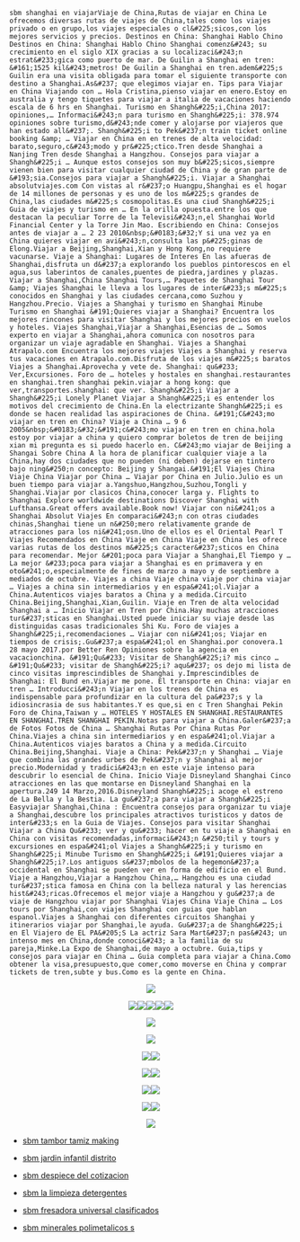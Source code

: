 
```
sbm shanghai en viajarViaje de China,Rutas de viajar en China Le ofrecemos diversas rutas de viajes de China,tales como los viajes privado o en grupo,los viajes especiales o cl&#225;sicos,con los mejores servicios y precios. Destinos en China: Shanghai Hablo Chino Destinos en China: Shanghai Hablo Chino Shanghai comenz&#243; su crecimiento en el siglo XIX gracias a su localizaci&#243;n estrat&#233;gica como puerto de mar. De Guilin a Shanghai en tren: &#161;1525 kil&#243;metros! De Guilin a Shanghai en tren.adem&#225;s Guilin era una visita obligada para tomar el siguiente transporte con destino a Shanghai.As&#237; que elegimos viajar en. Tips para Viajar en China Viajando con … Hola Cristina,pienso viajar en enero.Estoy en australia y tengo tiquetes para viajar a italia de vacaciones haciendo escala de 6 hrs en Shanghai. Turismo en Shangh&#225;i,China 2017: opiniones,… Informaci&#243;n para turismo en Shangh&#225;i: 378.974 opiniones sobre turismo,d&#243;nde comer y alojarse por viajeros que han estado all&#237;. Shangh&#225;i to Pek&#237;n train ticket online booking &amp; … Viajar en China en en trenes de alta velocidad: barato,seguro,c&#243;modo y pr&#225;ctico.Tren desde Shanghai a Nanjing Tren desde Shanghai a Hangzhou. Consejos para viajar a Shangh&#225;i … Aunque estos consejos son muy b&#225;sicos,siempre vienen bien para visitar cualquier ciudad de China y de gran parte de &#193;sia.Consejos para viajar a Shangh&#225;i. Viajar a Shanghai absolutviajes.com Con vistas al r&#237;o Huangpu,Shanghai es el hogar de 14 millones de personas y es uno de los m&#225;s grandes de China,las ciudades m&#225;s cosmopolitas.Es una ciud Shangh&#225;i Guia de viajes y turismo en … En la orilla opuesta.entre los que destacan la peculiar Torre de la Televisi&#243;n,el Shanghai World Financial Center y la Torre Jin Mao. Escribiendo en China: Consejos antes de viajar a … 2 23 2010&nbsp;&#0183;&#32;Y si una vez ya en China quieres viajar en avi&#243;n,consulta las p&#225;ginas de Elong.Viajar a Beijing,Shanghai,Xian y Hong Kong,no requiere vacunarse. Viaje a Shanghai: Lugares de Interes En las afueras de Shanghai,disfruta un d&#237;a explorando los pueblos pintorescos en el agua,sus laberintos de canales,puentes de piedra,jardines y plazas. Viajar a Shanghai,China Shanghai Tours,… Paquetes de Shanghai Tour &amp; Viajes Shanghai le lleva a los lugares de inter&#233;s m&#225;s conocidos en Shanghai y las ciudades cercana,como Suzhou y Hangzhou.Precio. Viajes a Shanghai y turismo en Shanghai Minube Turismo en Shanghai &#191;Quieres viajar a Shanghai? Encuentra los mejores rincones para visitar Shanghai y los mejores precios en vuelos y hoteles. Viajes Shanghai,Viajar a Shanghai,Esencias de … Somos experto en viajar a Shanghai,ahora comunica con nosotros para organizar un viaje agradable en Shanghai. Viajes a Shanghai Atrapalo.com Encuentra los mejores viajes Viajes a Shanghai y reserva tus vacaciones en Atrapalo.com.Disfruta de los viajes m&#225;s baratos Viajes a Shanghai.Aprovecha y vete de. Shanghai: qu&#233; Ver,Excursiones. Foro de … hoteles y hostales en shanghai.restaurantes en shanghai.tren shanghai pekin.viajar a hong kong: que ver,transportes.shanghai: que ver. Shangh&#225;i Viajar a Shangh&#225;i Lonely Planet Viajar a Shangh&#225;i es entender los motivos del crecimiento de China.En la electrizante Shangh&#225;i es donde se hacen realidad las aspiraciones de China. &#191;C&#243;mo viajar en tren en China? Viaje a China … 9 6 2005&nbsp;&#0183;&#32;&#191;c&#243;mo viajar en tren en china.hola estoy por viajar a china y quiero comprar boletos de tren de beijing xian mi pregunta es si puedo hacerlo en. C&#243;mo viajar de Beijing a Shangai Sobre China A la hora de planificar cualquier viaje a la China,hay dos ciudades que no pueden (ni deben) dejarse en tintero bajo ning&#250;n concepto: Beijing y Shangai.&#191;El Viajes China Viaje China Viajar por China … Viajar por China en Julio.Julio es un buen tiempo para viajar a.Yangshuo,Hangzhou,Suzhou,Tongli y Shanghai.Viajar por clasicos China,conocer larga y. Flights to Shanghai Explore worldwide destinations Discover Shanghai with Lufthansa.Great offers available.Book now! Viajar con ni&#241;os a Shanghai Absolut Viajes En comparaci&#243;n con otras ciudades chinas,Shanghai tiene un n&#250;mero relativamente grande de atracciones para los ni&#241;osn.Uno de ellos es el Oriental Pearl T Viajes Recomendados en China Viaje en China Viaje en China les ofrece varias rutas de los destinos m&#225;s caracter&#237;sticos en China para recomendar. Mejor &#201;poca para Viajar a Shanghai,El Tiempo y … La mejor &#233;poca para viajar a Shanghai es en primavera y en oto&#241;o,especialmente de fines de marzo a mayo y de septiembre a mediados de octubre. Viajes a china Viaje china viaje por china viajar … Viajes a china sin intermediarios y en espa&#241;ol.Viajar a China.Autenticos viajes baratos a China y a medida.Circuito China.Beijing,Shanghai,Xian,Guilin. Viaje en Tren de alta velocidad Shanghai a … Inicio Viajar en Tren por China.Hay muchas atracciones tur&#237;sticas en Shanghai.Usted puede iniciar su viaje desde las distinguidas casas tradicionales Shi Ku. Foro de viajes a Shangh&#225;i,recomendaciones … Viajar con ni&#241;os; Viajar en tiempos de crisis;.Gu&#237;a espa&#241;ol en Shanghai.por conovera.1 28 mayo 2017.por Better Ren Opiniones sobre la agencia en vacacionchina. &#191;Qu&#233; Visitar de Shangh&#225;i? mis cinco … &#191;Qu&#233; visitar de Shangh&#225;i? aqu&#237; os dejo mi lista de cinco visitas imprescindibles de Shanghai y.Imprescindibles de Shanghai: El Bund en.Viajar me pone. El transporte en China: viajar en tren … Introducci&#243;n Viajar en los trenes de China es indispensable para profundizar en la cultura del pa&#237;s y la idiosincrasia de sus habitantes.Y es que,si en c Tren Shanghai Pekin Foro de China,Taiwan y … HOTELES Y HOSTALES EN SHANGHAI.RESTAURANTES EN SHANGHAI.TREN SHANGHAI PEKIN.Notas para viajar a China.Galer&#237;a de Fotos Fotos de China … Shanghai Rutas Por China Rutas Por China.Viajes a china sin intermediarios y en espa&#241;ol.Viajar a China.Autenticos viajes baratos a China y a medida.Circuito China.Beijing,Shanghai. Viaje a China: Pek&#237;n y Shanghai … Viaje que combina las grandes urbes de Pek&#237;n y Shanghai al mejor precio.Modernidad y tradici&#243;n en este viaje intenso para descubrir lo esencial de China. Inicio Viaje Disneyland Shanghai Cinco atracciones en las que montarse en Disneyland Shanghai en la apertura.249 14 Marzo,2016.Disneyland Shangh&#225;i acoge el estreno de La Bella y la Bestia. La gu&#237;a para viajar a Shangh&#225;i Easyviajar Shanghai,China : Encuentra consejos para organizar tu viaje a Shanghai,descubre los principales atractivos turisticos y datos de inter&#233;s en la Guia de Viajes. Consejos para visitar Shanghai Viajar a China Qu&#233; ver y qu&#233; hacer en tu viaje a Shanghai en China con visitas recomendadas,informaci&#243;n &#250;til y tours y excursiones en espa&#241;ol Viajes a Shangh&#225;i y turismo en Shangh&#225;i Minube Turismo en Shangh&#225;i &#191;Quieres viajar a Shangh&#225;i?.Los antiguos s&#237;mbolos de la hegemon&#237;a occidental en Shanghai se pueden ver en forma de edificio en el Bund. Viaje a Hangzhou,Viajar a Hangzhou China,… Hangzhou es una ciudad tur&#237;stica famosa en China con la belleza natural y las herencias hist&#243;ricas.Ofrecemos el mejor viaje a Hangzhou y gu&#237;a de viaje de Hangzhou viajar por Shanghai Viajes China Viaje China … Los tours por Shanghai,con viajes Shanghai con guias que hablan espanol.Viajes a Shanghai con diferentes circuitos Shanghai y itinerarios viajar por Shanghai,le ayuda. Gu&#237;a de Shangh&#225;i en El Viajero de EL PA&#205;S La actriz Sara Mart&#237;n pas&#243; un intenso mes en China,donde conoci&#243; a la familia de su pareja,Minke.La Expo de Shanghai,de mayo a octubre. Guia,tips y consejos para viajar en China … Guia completa para viajar a China.Como obtener la visa,presupuesto,que comer,como moverse en China y comprar tickets de tren,subte y bus.Como es la gente en China. 
```

<div align="center">

<a href="https://es-crusher.shibang-china.com/github&k=sbm+shanghai+en+viajar"><img src="https://static.shibang-china.com/es/crusher/logo.jpg"></a>

<a href="https://es-crusher.shibang-china.com/github&k=sbm+shanghai+en+viajar"><img src="https://static.shibang-china.com/es/crusher/index.jpg"></a><a href="https://es-crusher.shibang-china.com/material.htmlgithub&k=sbm+shanghai+en+viajar"><img src="https://static.shibang-china.com/es/crusher/material.jpg"></a><a href="https://es-crusher.shibang-china.com/application.htmlgithub&k=sbm+shanghai+en+viajar"><img src="https://static.shibang-china.com/es/crusher/application.jpg"></a><a href="https://es-crusher.shibang-china.com/aboutus.htmlgithub&k=sbm+shanghai+en+viajar"><img src="https://static.shibang-china.com/es/crusher/aboutus.jpg"></a><a href="https://es-crusher.shibang-china.com/contact.htmlgithub&k=sbm+shanghai+en+viajar"><img src="https://static.shibang-china.com/es/crusher/contact.jpg"></a>

<a href="https://es-crusher.shibang-china.com/github&k=sbm+shanghai+en+viajar"><img src="https://static.shibang-china.com/es/crusher/banner.jpg"></a>

<a href="https://swt.shibang-china.com/github&k=sbm+shanghai+en+viajar"><img src="https://static.shibang-china.com/es/crusher/text.jpg"></a>

<a href="https://swt.shibang-china.com/github&k=sbm+shanghai+en+viajar"><img src="https://static.shibang-china.com/es/crusher/chat.jpg"></a><a href="https://es-crusher.shibang-china.com/contact.htmlgithub&k=sbm+shanghai+en+viajar"><img src="https://static.shibang-china.com/es/crusher/message.jpg"></a>

<a href="https://es-crusher.shibang-china.com/products/pe.htmlgithub&k=sbm+shanghai+en+viajar"><img src="https://static.shibang-china.com/es/crusher/pe.jpg"></a><a href="https://es-crusher.shibang-china.com/products/pf.htmlgithub&k=sbm+shanghai+en+viajar"><img src="https://static.shibang-china.com/es/crusher/pf.jpg"></a>

<a href="https://es-crusher.shibang-china.com/products/hpt.htmlgithub&k=sbm+shanghai+en+viajar"><img src="https://static.shibang-china.com/es/crusher/hpt.jpg"></a><a href="https://es-crusher.shibang-china.com/products/vsi.htmlgithub&k=sbm+shanghai+en+viajar"><img src="https://static.shibang-china.com/es/crusher/vsi.jpg"></a>

<a href="https://es-crusher.shibang-china.com/products/klv.htmlgithub&k=sbm+shanghai+en+viajar"><img src="https://static.shibang-china.com/es/crusher/klv.jpg"></a><a href="https://es-crusher.shibang-china.com/products/portable.htmlgithub&k=sbm+shanghai+en+viajar"><img src="https://static.shibang-china.com/es/crusher/portable.jpg"></a>

<a href="https://swt.shibang-china.com/github&k=sbm+shanghai+en+viajar"><img src="https://static.shibang-china.com/es/crusher/case.jpg"></a>

</div>


* [sbm tambor tamiz making](sbm%20tambor%20tamiz%20making.md)

* [sbm jardin infantil distrito](sbm%20jardin%20infantil%20distrito.md)

* [sbm despiece del cotizacion](sbm%20despiece%20del%20cotizacion.md)

* [sbm la limpieza detergentes](sbm%20la%20limpieza%20detergentes.md)

* [sbm fresadora universal clasificados](sbm%20fresadora%20universal%20clasificados.md)

* [sbm minerales polimetalicos s](sbm%20minerales%20polimetalicos%20s.md)